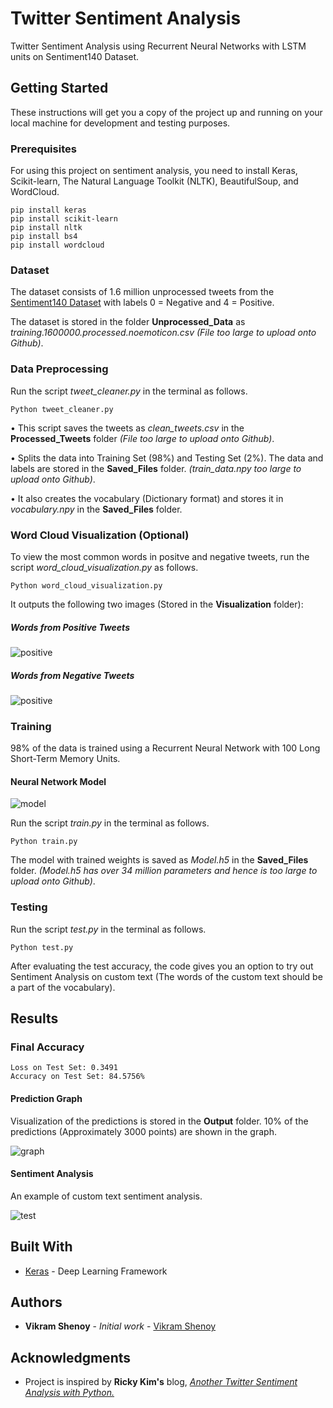 # Twitter Sentiment Analysis

Twitter Sentiment Analysis using Recurrent Neural Networks with LSTM units on Sentiment140 Dataset.


## Getting Started

These instructions will get you a copy of the project up and running on your local machine for development and testing purposes.

### Prerequisites

For using this project on sentiment analysis, you need to install Keras, Scikit-learn, The Natural Language Toolkit (NLTK), BeautifulSoup, and WordCloud.

```
pip install keras
pip install scikit-learn
pip install nltk
pip install bs4
pip install wordcloud
```

### Dataset
The dataset consists of 1.6 million unprocessed tweets from the [Sentiment140 Dataset](http://help.sentiment140.com/for-students) with labels 0 = Negative and 4 = Positive.

The dataset is stored in the folder **Unprocessed_Data** as *training.1600000.processed.noemoticon.csv* *(File too large to upload onto Github)*.

### Data Preprocessing

Run the script *tweet_cleaner.py* in the terminal as follows.

```
Python tweet_cleaner.py
```

• This script saves the tweets as *clean_tweets.csv* in the **Processed_Tweets** folder *(File too large to upload onto Github)*.

• Splits the data into Training Set (98%) and Testing Set (2%). The data and labels are stored in the **Saved_Files** folder. *(train_data.npy too large to upload onto Github)*.

• It also creates the vocabulary (Dictionary format) and stores it in *vocabulary.npy* in the **Saved_Files** folder.

### Word Cloud Visualization (Optional)

To view the most common words in positve and negative tweets, run the script *word_cloud_visualization.py* as follows.

```
Python word_cloud_visualization.py
```

It outputs the following two images (Stored in the **Visualization** folder):

##### Words from Positive Tweets

![positive](https://github.com/VikramShenoy97/Twitter-Sentiment-Analysis/blob/master/Visualization/Positive_Tweets.png)


##### Words from Negative Tweets

![positive](https://github.com/VikramShenoy97/Twitter-Sentiment-Analysis/blob/master/Visualization/Negative_Tweets.png)

### Training

98% of the data is trained using a Recurrent Neural Network with 100 Long Short-Term Memory Units. 
#### Neural Network Model

![model](https://github.com/VikramShenoy97/Twitter-Sentiment-Analysis/blob/master/Saved_FIles/model.png)

Run the script *train.py* in the terminal as follows.

```
Python train.py
```

The model with trained weights is saved as *Model.h5* in the **Saved_Files** folder. *(Model.h5 has over 34 million parameters and hence is too large to upload onto Github)*.

### Testing

Run the script *test.py* in the terminal as follows.

```
Python test.py
```

After evaluating the test accuracy, the code gives you an option to try out Sentiment Analysis on custom text (The words of the custom text should be a part of the vocabulary).

## Results

### Final Accuracy

```
Loss on Test Set: 0.3491
Accuracy on Test Set: 84.5756%
```

#### Prediction Graph

Visualization of the predictions is stored in the **Output** folder. 10% of the predictions (Approximately 3000 points) are shown in the graph.

![graph](https://github.com/VikramShenoy97/Twitter-Sentiment-Analysis/blob/master/Output/Predictions.png)

#### Sentiment Analysis

An example of custom text sentiment analysis.

![test](https://github.com/VikramShenoy97/Twitter-Sentiment-Analysis/blob/master/Output/test.png)


## Built With

* [Keras](https://keras.io) - Deep Learning Framework

## Authors

* **Vikram Shenoy** - *Initial work* - [Vikram Shenoy](https://github.com/VikramShenoy97)

## Acknowledgments

* Project is inspired by **Ricky Kim's** blog, [*Another Twitter Sentiment Analysis with Python.*](https://towardsdatascience.com/another-twitter-sentiment-analysis-bb5b01ebad90)
